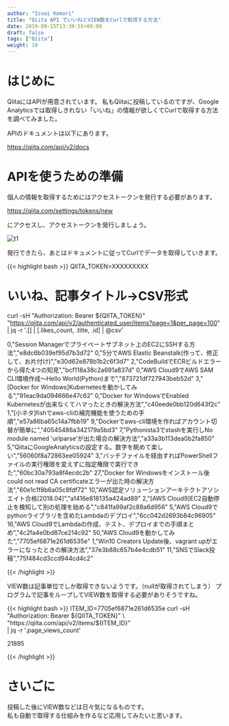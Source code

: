 ```yaml
---
author: "Issei Komori"
title: "Qiita API でいいねとVIEW数をCurlで取得する方法"
date: 2019-09-15T13:39:55+09:00
draft: false
tags: ["Qiita"]
weight: 10
---
```


# はじめに
QiitaにはAPIが用意されています。
私もQiitaに投稿しているのですが、Google Analyticsでは取得しきれない「いいね」の情報が欲しくてCurlで取得する方法を調べてみました。

APIのドキュメントは以下にあります。

https://qiita.com/api/v2/docs

# APIを使うための準備
個人の情報を取得するためにはアクセストークンを発行する必要があります。

https://qiita.com/settings/tokens/new

にアクセスし、アクセストークンを発行しましょう。

![t1](/posts/0009/t1.png)


発行できたら、あとはドキュメントに従ってCurlでデータを取得していきます。

{{< highlight bash >}}
QIITA_TOKEN=XXXXXXXXX
# いいね、記事タイトル→CSV形式
curl -sH "Authorization: Bearer ${QIITA_TOKEN}" \
  "https://qiita.com/api/v2/authenticated_user/items?page=1&per_page=100" \
  | jq -r '.[] | [.likes_count, .title, .id] | @csv'

0,"Session Managerでプライベートサブネット上のEC2にSSHする方法","e8dc6b039ef95d7b3d72"
0,"5分でAWS Elastic Beanstalk(作って、修正して、お片付け)","e30d62e878b1b2c6f3d7"
2,"CodeBuildでECRビルドエラーから得た4つの知見","bcf118a38c2a691a837d"
0,"AWS Cloud9でAWS SAM CLI環境作成～Hello World(Python)まで","873721df727943beb52d"
3,"[Docker for Windows]Kubernetesを動かしてみる","91eac9da094666e47c62"
0,"Docker for WindowsでEnabled Kubernetesが出来なくてハマったときの解決方法","c40eede0bb120d643f2c"
1,"[小ネタ]fishでaws-cliの補完機能を使うための手順","e57a86ba65c14a7fbb19"
9,"Dockerでaws-cli環境を作ればアカウント切替が簡単に","40545486a342179a5bd3"
7,"Pythonista3でstashを実行しNo module named 'urlparse'が出た場合の解決方法","a33a3b113dea0b2fa850"
5,"QiitaにGoogleAnalyticsの設定する。数字を眺めて楽しい","56060f8a72863ee05924"
3,"バッチファイルを経由すればPowerShellファイルの実行権限を変えずに指定権限で実行できた","60bc30a793a8f4ecdc2b"
27,"Docker for Windowsをインストール後 could not read CA certificateエラーが出た時の解決方法","60e1c1f8b6a05c8fdf72"
10,"AWS認定ソリューションアーキテクトアソシエイト合格[2018.04]","a1416e818135a424ad89"
2,"[AWS Cloud9]EC2自動停止を検知して別の処理を始める","c841fa99af2c88a6d956"
5,"AWS Cloud9でpythonライブラリを含めたLambdaのデプロイ","6cc042d2693b84c96905"
16,"AWS Cloud9でLambdaの作成、テスト、デプロイまでの手順まとめ","4c2fa4e0bd87ce214c92"
50,"AWS Cloud9を動かしてみた","7705ef6871e261d6535e"
1,"Win10 Creators Update後、vagrant upがエラーになったときの解決方法","37e3b88c657b4e4cdb51"
11,"SNSでSlack投稿","75f484cd3ccd944cd4c2"


{{< /highlight >}}

VIEW数は記事単位でしか取得できないようです。（nullが取得されてしまう）
プログラムで記事をループしてVIEW数を取得する必要がありそうですね。

{{< highlight bash >}}
ITEM_ID=7705ef6871e261d6535e
curl -sH "Authorization: Bearer ${QIITA_TOKEN}" \
  "https://qiita.com/api/v2/items/${ITEM_ID}" \
  | jq -r '.page_views_count'

21895

{{< /highlight >}}

# さいごに
投稿した後にVIEW数などは日々気になるものです。<br>
私も自動で取得する仕組みを作るなど応用してみたいと思います。
